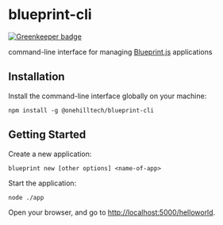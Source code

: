 # blueprint-cli

[![Greenkeeper badge](https://badges.greenkeeper.io/onehilltech/blueprint-cli.svg)](https://greenkeeper.io/)

command-line interface for managing [Blueprint.js](https://github.com/onehilltech/blueprint)
applications

## Installation

Install the command-line interface globally on your machine:

    npm install -g @onehilltech/blueprint-cli
  
## Getting Started

Create a new application:

    blueprint new [other options] <name-of-app> 

Start the application:

    node ./app
    
Open your browser, and go to [http://localhost:5000/helloworld](http://localhost:5000/helloworld).
